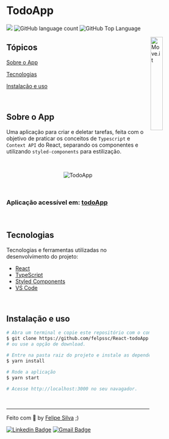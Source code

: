 # TodoApp

<p>
  <img src="https://img.shields.io/badge/made%20by-Felipe%20Silva-6E40C9?style=flat-square">
  <img alt="GitHub language count" src="https://img.shields.io/github/languages/count/felpssc/React-todoApp?color=6E40C9&style=flat-square">
  <img alt="GitHub Top Language" src="https://img.shields.io/github/languages/top/felpssc/React-todoApp?color=6E40C9&style=flat-square">
</p>

<img align="right" src="https://i.imgur.com/TCNXzSM.png" width="25%" alt="Move.it">

## Tópicos 

[Sobre o App](#sobre-o-move.it)

[Tecnologias](#tecnologias)

[Instalação e uso](#instalação-e-uso)

<br>

## Sobre o App

Uma aplicação para criar e deletar tarefas, feita com o objetivo de praticar os conceitos de `Typescript` e `Context API` do React, separando os componentes e utilizando `styled-components` para estilização.

<br>

<p align="center">
    <img alt="TodoApp" src="https://i.imgur.com/SPAU54Y.png"/>
  </a>
</p>

<br>

### Aplicação acessível em: [todoApp](https://todoapp-two-blush.vercel.app/)

<br>

## Tecnologias

Tecnologias e ferramentas utilizadas no desenvolvimento do projeto:

- [React](https://reactjs.org/)
- [TypeScript](https://www.typescriptlang.org/)
- [Styled Components](https://styled-components.com/)
- [VS Code](https://code.visualstudio.com/) 
<br>

## Instalação e uso

```bash
# Abra um terminal e copie este repositório com o comando
$ git clone https://github.com/felpssc/React-todoApp.git
# ou use a opção de download.

# Entre na pasta raiz do projeto e instale as dependências com:
$ yarn install

# Rode a aplicação
$ yarn start

# Acesse http://localhost:3000 no seu navagador.
```

<br>



---

Feito com 💜 by [Felipe Silva](https://github.com/felpssc) ;)

[![Linkedin Badge](https://img.shields.io/badge/-Felipe%20Silva-6E40C9?style=flat-square&logo=Linkedin&logoColor=white&link=https://www.linkedin.com/in/rafaeldcmartins/)](https://www.linkedin.com/in/felipesilva-1/) 
[![Gmail Badge](https://img.shields.io/badge/-carlosfelipesilva.fs@gmail.com-6E40C9?style=flat-square&logo=Gmail&logoColor=white&link=mailto:rafaeldcmartins@gmail.com)](mailto:carlosfelipesilva.fs@gmail.com)